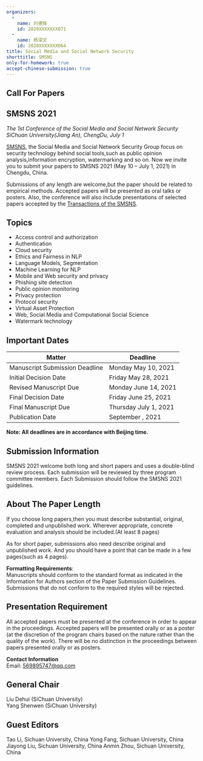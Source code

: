 ```yaml
---
organizers:
  -
    name: 刘德辉
    id: 2020XXXXXXX071
  -
    name: 杨深文
    id: 2020XXXXXXX064
title: Social Media and Social Network Security
shorttitle: SMSNS
only-for-homework: true
accept-chinese-submission: true
---
```


## Call For Papers  

## SMSNS 2021 
_The 1st Conference of the Social Media and Social Network Security_    
_SiChuan University(Jiang An), ChengDu, July 1_

[SMSNS]('#'), the Social Media and Social Network Security Group focus on security technology behind social tools,such as public opinion analysis,information encryption, watermarking and so on. Now we invite you to submit your papers to SMSNS 2021 (May 10 – July 1, 2021) in Chengdu, China.

Submissions of any length are welcome,but the paper should be related to empirical methods. Accepted papers will be presented as oral talks or posters. Also, the conference will also include presentations of selected papers accepted by the [Transactions of the SMSNS]('#').

## Topics

+ Access control and authorization 
+ Authentication 
+ Cloud security
+ Ethics and Fairness in NLP
+ Language Models, Segmentation
+ Machine Learning for NLP
+ Mobile and Web security and privacy
+ Phishing site detection
+ Public opinion monitoring
+ Privacy protection
+ Protocol security  
+ Virtual Asset Protection
+ Web, Social Media and Computational Social Science
+ Watermark technology


## Important Dates 
| Matter | Deadline  |	  
|  ----  | ----  |
| Manuscript Submission Deadline  | Monday	May 10, 2021 |   
| Initial Decision Date  | Friday	May 28, 2021 |
| Revised Manuscript Due  | Monday	June 14, 2021 |
| Final Decision Date  | Friday	June 25, 2021 |
| Final Manuscript Due |  Thursday	July 1, 2021|
| Publication Date |  September , 2021|

**Note: All deadlines are in accordance with Beijing time.**

## Submission Information
SMSNS 2021 welcome both long and short papers and uses a double-blind review process. Each submission will be reviewed by three program committee members. Each Submission should follow the SMSNS 2021 guidelines.

## About The Paper Length
If you choose long papers,then you must describe substantial, original, completed and unpublished work. Wherever appropriate, concrete evaluation and analysis should be included.(At least 8 pages)

As for short paper, submissions also need describe original and unpublished work. And you should have a point that can be made in a few pages(such as 4 pages).

**Formatting Requirements**:  
Manuscripts should conform to the standard format as indicated in the Information for Authors section of the Paper Submission Guidelines. Submissions that do not conform to the required styles will be rejected.

## Presentation Requirement
All accepted papers must be presented at the conference in order to appear in the proceedings. Accepted papers will be presented orally or as a poster (at the discretion of the program chairs based on the nature rather than the quality of the work). There will be no distinction in the proceedings between papers presented orally or as posters.

**Contact Information**  
Email: 569895747@qq.com

## General Chair
Liu Dehui (SiChuan University)  
Yang Shenwen (SiChuan University) 

## Guest Editors
Tao Li, Sichuan University, China
Yong Fang, Sichuan University, China
Jiayong Liu, Sichuan University, China
Anmin Zhou, Sichuan University, China